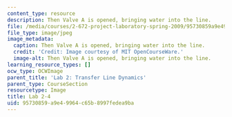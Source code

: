 ```yaml
---
content_type: resource
description: Then Valve A is opened, bringing water into the line.
file: /media/courses/2-672-project-laboratory-spring-2009/95730859a9e49964c65b8997fedea9ba_lab2-4.jpg
file_type: image/jpeg
image_metadata:
  caption: Then Valve A is opened, bringing water into the line.
  credit: 'Credit: Image courtesy of MIT OpenCourseWare.'
  image-alt: Then Valve A is opened, bringing water into the line.
learning_resource_types: []
ocw_type: OCWImage
parent_title: 'Lab 2: Transfer Line Dynamics'
parent_type: CourseSection
resourcetype: Image
title: Lab 2-4
uid: 95730859-a9e4-9964-c65b-8997fedea9ba
---
```

